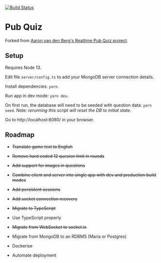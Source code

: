 [![Build Status](https://dev.azure.com/paul2005/paul2005/_apis/build/status/PabloDiablo.Realtime-Pub-Quiz?branchName=feature%2Freorganise-single-build)](https://dev.azure.com/paul2005/paul2005/_build/latest?definitionId=2&branchName=feature%2Freorganise-single-build)

# Pub Quiz

Forked from [Aaron van den Berg's Realtime Pub Quiz project](https://github.com/aaron5670/Realtime-Pub-Quiz).

## Setup

Requires Node 13.

Edit file `server/config.ts` to add your MongoDB server connection details.

Install dependencies: `yarn`.

Run app in dev mode: `yarn dev`.

On first run, the database will need to be seeded with question data: `yarn seed`. _Note: rerunning this script will reset the DB to initial state._

Go to http://localhost:8080/ in your browser.

## Roadmap

- ~~Translate game text to English~~

- ~~Remove hard coded 12 quesion limit in rounds~~

- ~~Add support for images in questions~~

- ~~Combine client and server into single app with dev and production build modes~~

- ~~Add persistent sessions~~

- ~~Add socket connection recovery~~

- ~~Migrate to TypeScript~~

- Use TypeScript properly

- ~~Migrate from WebSocket to socket.io~~

- Migrate from MongoDB to an RDBMS (Maria or Postgres)

- Dockerise

- Automate deployment

